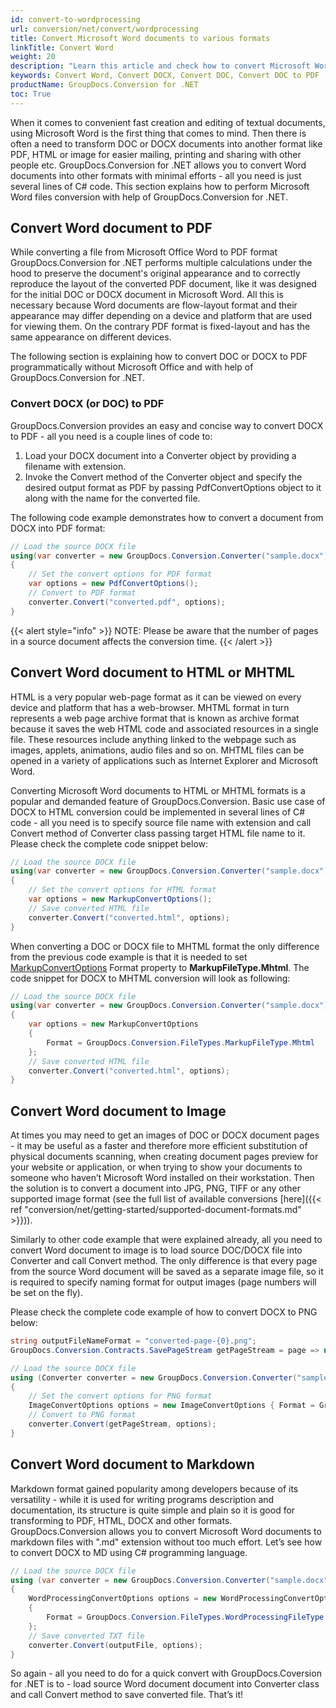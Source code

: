 ```yaml
---
id: convert-to-wordprocessing
url: conversion/net/convert/wordprocessing
title: Convert Microsoft Word documents to various formats
linkTitle: Convert Word
weight: 20
description: "Learn this article and check how to convert Microsoft Word DOCX, DOC, RTF documents to other formats with GroupDocs.Conversion for .NET."
keywords: Convert Word, Convert DOCX, Convert DOC, Convert DOC to PDF
productName: GroupDocs.Conversion for .NET
toc: True
---
```


When it comes to convenient fast creation and editing of textual documents, using Microsoft Word is the first thing that comes to mind. Then there is often a need to transform DOC or DOCX documents into another format like PDF, HTML or image for easier mailing, printing and sharing with other people etc.
GroupDocs.Conversion for .NET allows you to convert Word documents into other formats with minimal efforts - all you need is just several lines of C# code.
This section explains how to perform Microsoft Word files conversion with help of GroupDocs.Conversion for .NET.  

## Convert Word document to PDF

While converting a file from Microsoft Office Word to PDF format GroupDocs.Conversion for .NET performs multiple calculations under the hood to preserve the document's original appearance and to correctly reproduce the layout of the converted PDF document, like it was designed for the initial DOC or DOCX document in Microsoft Word. All this is necessary because Word documents are flow-layout format and their appearance may differ depending on a device and platform that are used for viewing them. On the contrary PDF format is fixed-layout and has the same appearance on different devices.  
  
The following section is explaining how to convert DOC or DOCX to PDF programmatically without Microsoft Office and with help of GroupDocs.Conversion for .NET.  

### Convert DOCX (or DOC) to PDF

GroupDocs.Conversion provides an easy and concise way to convert DOCX to PDF - all you need is a couple lines of code to:

1. Load your DOCX document into a Converter object by providing a filename with extension.
2. Invoke the Convert method of the Converter object and specify the desired output format as PDF by passing PdfConvertOptions object to it along with the name for the converted file.  
  
The following code example demonstrates how to convert a document from DOCX into PDF format:

```csharp
// Load the source DOCX file
using(var converter = new GroupDocs.Conversion.Converter("sample.docx"))
{
    // Set the convert options for PDF format
    var options = new PdfConvertOptions();
    // Convert to PDF format
    converter.Convert("converted.pdf", options);
}
```
  
{{< alert style="info" >}}
NOTE: Please be aware that the number of pages in a source document affects the conversion time.
{{< /alert >}}

## Convert Word document to HTML or MHTML

HTML is a very popular web-page format as it can be viewed on every device and platform that has a web-browser. MHTML format in turn represents a web page archive format that is known as archive format because it saves the web HTML code and associated resources in a single file. These resources include anything linked to the webpage such as images, applets, animations, audio files and so on. MHTML files can be opened in a variety of applications such as Internet Explorer and Microsoft Word.  

Converting Microsoft Word documents to HTML or MHTML formats is a popular and demanded feature of GroupDocs.Conversion. Basic use case of DOCX to HTML conversion could be implemented in several lines of C# code - all you need is to specify source file name with extension and call Convert method of Converter class passing target HTML file name to it. Please check the complete code snippet below:

```csharp
// Load the source DOCX file
using(var converter = new GroupDocs.Conversion.Converter("sample.docx"))
{
    // Set the convert options for HTML format
    var options = new MarkupConvertOptions();
    // Save converted HTML file
    converter.Convert("converted.html", options);
}
```

When converting a DOC or DOCX file to MHTML format the only difference from the previous code example is that it is needed to set [MarkupConvertOptions](https://apireference.groupdocs.com/conversion/net/groupdocs.conversion.options.convert/markupconvertoptions) Format property to  **MarkupFileType.Mhtml**. The code snippet for DOCX to MHTML conversion will look as following:

```csharp
// Load the source DOCX file
using(var converter = new GroupDocs.Conversion.Converter("sample.docx"))
{
    var options = new MarkupConvertOptions
    {  
        Format = GroupDocs.Conversion.FileTypes.MarkupFileType.Mhtml
    };
    // Save converted HTML file
    converter.Convert("converted.html", options);
}
```

## Convert Word document to Image

At times you may need to get an images of DOC or DOCX document pages - it may be useful as a faster and therefore more efficient substitution of physical documents scanning, when creating document pages preview for your website or application, or when trying to show your documents to someone who haven’t Microsoft Word installed on their workstation. Then the solution is to convert a document into JPG, PNG, TIFF or any other supported image format (see the full list of available conversions [here]({{< ref "conversion/net/getting-started/supported-document-formats.md" >}})).  

Similarly to other code example that were explained already, all you need to convert Word document to image is to load source DOC/DOCX file into Converter and call Convert method. The only difference is that every page from the source Word document will be saved as a separate image file, so it is required to specify naming format for output images (page numbers will be set on the fly).  

Please check the complete code example of how to convert DOCX to PNG below:

```csharp
string outputFileNameFormat = "converted-page-{0}.png";
GroupDocs.Conversion.Contracts.SavePageStream getPageStream = page => new FileStream(string.Format(outputFileNameFormat, page), FileMode.Create);

// Load the source DOCX file
using (Converter converter = new GroupDocs.Conversion.Converter("sample.docx"))
{
    // Set the convert options for PNG format
    ImageConvertOptions options = new ImageConvertOptions { Format = GroupDocs.Conversion.FileTypes.ImageFileType.Png };  
    // Convert to PNG format
    converter.Convert(getPageStream, options);
}
```

## Convert Word document to Markdown

Markdown format gained popularity among developers because of its versatility - while it is used for writing programs description and documentation, its structure is quite simple and plain so it is good for transforming to PDF, HTML, DOCX and other formats.
GroupDocs.Conversion allows you to convert Microsoft Word documents to markdown files with ".md" extension without too much effort. Let’s see how to convert DOCX to MD using C# programming language.  

```csharp
// Load the source DOCX file
using (var converter = new GroupDocs.Conversion.Converter("sample.docx"))
{
    WordProcessingConvertOptions options = new WordProcessingConvertOptions
    {
        Format = GroupDocs.Conversion.FileTypes.WordProcessingFileType.Md
    };
    // Save converted TXT file
    converter.Convert(outputFile, options);
}
```
  
So again - all you need to do for a quick convert with GroupDocs.Coversion for .NET is to - load source Word document document into Converter class and call Convert method to save converted file. That’s it!
